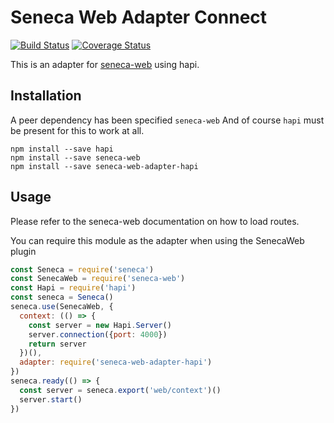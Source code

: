 # Seneca Web Adapter Connect

[![Build Status][travis-badge]][travis-url]
[![Coverage Status][coveralls-badge]][coveralls-url]

This is an adapter for [seneca-web](https://github.com/senecajs/seneca-web/) using hapi.

## Installation

A peer dependency has been specified `seneca-web`
And of course `hapi` must be present for this to work at all.

```
npm install --save hapi
npm install --save seneca-web
npm install --save seneca-web-adapter-hapi
```

## Usage

Please refer to the seneca-web documentation on how to load routes.

You can require this module as the adapter when using the SenecaWeb plugin

```js
const Seneca = require('seneca')
const SenecaWeb = require('seneca-web')
const Hapi = require('hapi')
const seneca = Seneca()
seneca.use(SenecaWeb, {
  context: (() => {
    const server = new Hapi.Server()
    server.connection({port: 4000})
    return server
  })(),
  adapter: require('seneca-web-adapter-hapi')
})
seneca.ready(() => {
  const server = seneca.export('web/context')()
  server.start()
})
```

[travis-badge]: https://travis-ci.org/senecajs/seneca-web-adapter-hapi.svg?branch=master
[travis-url]: https://travis-ci.org/senecajs/seneca-web-adapter-hapi
[coveralls-badge]: https://coveralls.io/repos/github/senecajs/seneca-web-adapter-hapi/badge.svg?branch=master
[coveralls-url]: https://coveralls.io/github/senecajs/seneca-web-adapter-hapi?branch=master
